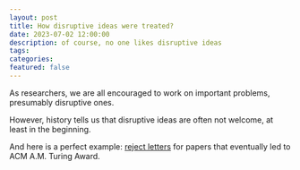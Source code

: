 ```yaml
---
layout: post
title: How disruptive ideas were treated?
date: 2023-07-02 12:00:00
description: of course, no one likes disruptive ideas
tags: 
categories: 
featured: false
---
```


As researchers, we are all encouraged to work on important problems, presumably disruptive ones.
 
However, history tells us that disruptive ideas are often not welcome, at least in the beginning.
 
And here is a perfect example: [reject letters](/assets/pdf/reject.pdf) for papers that eventually led to ACM A.M. Turing Award.
